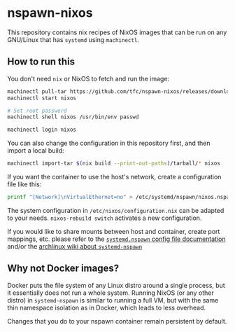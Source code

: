 # nspawn-nixos

This repository contains nix recipes of NixOS images that can be run on any
GNU/Linux that has `systemd` using `machinectl`.

## How to run this

You don't need `nix` or NixOS to fetch and run the image:

```sh
machinectl pull-tar https://github.com/tfc/nspawn-nixos/releases/download/v1.0/nixos-system-x86_64-linux.tar.xz nixos --verify=no
machinectl start nixos

# Set root password
machinectl shell nixos /usr/bin/env passwd

machinectl login nixos
```

You can also change the configuration in this repository first, and then import
a local build:

```sh
machinectl import-tar $(nix build --print-out-paths)/tarball/* nixos
```

If you want the container to use the host's network, create a configuration
file like this:

```sh
printf "[Network]\nVirtualEthernet=no" > /etc/systemd/nspawn/nixos.nspawn
```

The system configuration in `/etc/nixos/configuration.nix` can be adapted to
your needs.
`nixos-rebuild switch` activates a new configuration.

If you would like to share mounts between host and container, create port
mappings, etc. please refer to the
[`systemd.nspawn` config file documentation](https://man7.org/linux/man-pages/man5/systemd.nspawn.5.html)
and/or the [archlinux wiki about `systemd-nspawn`](https://wiki.archlinux.org/title/systemd-nspawn)

## Why not Docker images?

Docker puts the file system of any Linux distro around a single process, but it
essentially does not run a whole system.
Running NixOS (or any other distro) in `systemd-nspawn` is similar to running a
full VM, but with the same thin namespace isolation as in Docker, which leads to
less overhead.

Changes that you do to your nspawn container remain persistent by default.
